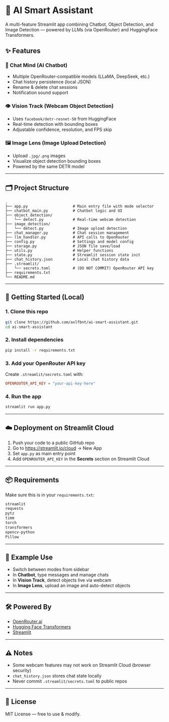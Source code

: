 # 🧠 AI Smart Assistant

A multi-feature Streamlit app combining Chatbot, Object Detection, and Image Detection — powered by LLMs (via OpenRouter) and HuggingFace Transformers.

## ✨ Features

### 💬 Chat Mind (AI Chatbot)
- Multiple OpenRouter-compatible models (LLaMA, DeepSeek, etc.)
- Chat history persistence (local JSON)
- Rename & delete chat sessions
- Notification sound support

### 👁️ Vision Track (Webcam Object Detection)
- Uses `facebook/detr-resnet-50` from HuggingFace
- Real-time detection with bounding boxes
- Adjustable confidence, resolution, and FPS skip

### 🖼️ Image Lens (Image Upload Detection)
- Upload `.jpg/.png` images
- Visualize object detection bounding boxes
- Powered by the same DETR model

---

## 🗂️ Project Structure

```
.
├── app.py                    # Main entry file with mode selector
├── chatbot_main.py           # Chatbot logic and UI
├── object_detection/
│   └── detect.py             # Real-time webcam detection
├── image_detection/
│   └── detect.py             # Image upload detection
├── chat_manager.py           # Chat session management
├── llm_handler.py            # API calls to OpenRouter
├── config.py                 # Settings and model config
├── storage.py                # JSON file save/load
├── utils.py                  # Helper functions
├── state.py                  # Streamlit session state init
├── chat_history.json         # Local chat history data
├── .streamlit/
│   └── secrets.toml          # (DO NOT COMMIT) OpenRouter API key
├── requirements.txt
└── README.md
```

---

## 🚀 Getting Started (Local)

### 1. Clone this repo
```bash
git clone https://github.com/axlfbnt/ai-smart-assistant.git
cd ai-smart-assistant
```

### 2. Install dependencies
```bash
pip install -r requirements.txt
```

### 3. Add your OpenRouter API key
Create `.streamlit/secrets.toml` with:
```toml
OPENROUTER_API_KEY = "your-api-key-here"
```

### 4. Run the app
```bash
streamlit run app.py
```

---

## ☁️ Deployment on Streamlit Cloud

1. Push your code to a public GitHub repo
2. Go to https://streamlit.io/cloud → New App
3. Set `app.py` as main entry point
4. Add `OPENROUTER_API_KEY` in the **Secrets** section on Streamlit Cloud

---

## 📦 Requirements

Make sure this is in your `requirements.txt`:

```txt
streamlit
requests
pytz
timm
torch
transformers
opencv-python
Pillow
```

---

## 📸 Example Use

- Switch between modes from sidebar
- In **Chatbot**, type messages and manage chats
- In **Vision Track**, detect objects live via webcam
- In **Image Lens**, upload an image and auto-detect objects

---

## 🛠️ Powered By

- [OpenRouter.ai](https://openrouter.ai/)
- [Hugging Face Transformers](https://huggingface.co/facebook/detr-resnet-50)
- [Streamlit](https://streamlit.io/)

---

## ⚠️ Notes

- Some webcam features may not work on Streamlit Cloud (browser security)
- `chat_history.json` stores chat state locally
- Never commit `.streamlit/secrets.toml` to public repos

---

## 📃 License

MIT License — free to use & modify.